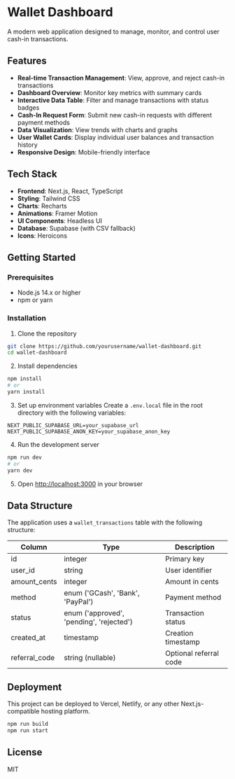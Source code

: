 # Wallet Dashboard

A modern web application designed to manage, monitor, and control user cash-in transactions.

## Features

- **Real-time Transaction Management**: View, approve, and reject cash-in transactions
- **Dashboard Overview**: Monitor key metrics with summary cards
- **Interactive Data Table**: Filter and manage transactions with status badges
- **Cash-In Request Form**: Submit new cash-in requests with different payment methods
- **Data Visualization**: View trends with charts and graphs
- **User Wallet Cards**: Display individual user balances and transaction history
- **Responsive Design**: Mobile-friendly interface

## Tech Stack

- **Frontend**: Next.js, React, TypeScript
- **Styling**: Tailwind CSS
- **Charts**: Recharts
- **Animations**: Framer Motion
- **UI Components**: Headless UI
- **Database**: Supabase (with CSV fallback)
- **Icons**: Heroicons

## Getting Started

### Prerequisites

- Node.js 14.x or higher
- npm or yarn

### Installation

1. Clone the repository
```bash
git clone https://github.com/yourusername/wallet-dashboard.git
cd wallet-dashboard
```

2. Install dependencies
```bash
npm install
# or
yarn install
```

3. Set up environment variables
Create a `.env.local` file in the root directory with the following variables:
```
NEXT_PUBLIC_SUPABASE_URL=your_supabase_url
NEXT_PUBLIC_SUPABASE_ANON_KEY=your_supabase_anon_key
```

4. Run the development server
```bash
npm run dev
# or
yarn dev
```

5. Open [http://localhost:3000](http://localhost:3000) in your browser

## Data Structure

The application uses a `wallet_transactions` table with the following structure:

| Column         | Type                                | Description                       |
|----------------|-------------------------------------|-----------------------------------|
| id             | integer                             | Primary key                       |
| user_id        | string                              | User identifier                   |
| amount_cents   | integer                             | Amount in cents                   |
| method         | enum ('GCash', 'Bank', 'PayPal')    | Payment method                    |
| status         | enum ('approved', 'pending', 'rejected') | Transaction status           |
| created_at     | timestamp                           | Creation timestamp                |
| referral_code  | string (nullable)                   | Optional referral code            |

## Deployment

This project can be deployed to Vercel, Netlify, or any other Next.js-compatible hosting platform.

```bash
npm run build
npm run start
```

## License

MIT
